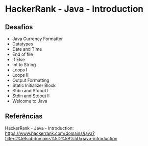 # HackerRank - Java - Introduction


## Desafios
- Java Currency Formatter
- Datatypes
- Date and Time
- End of file
- If Else
- Int to String
- Loops I
- Loops II
- Output Formatting
- Static Initializer Block
- Stdin and Stdout I
- Stdin and Stdout II
- Welcome to Java


## Referências
HackerRank - Java - Introduction:
https://www.hackerrank.com/domains/java?filters%5Bsubdomains%5D%5B%5D=java-introduction